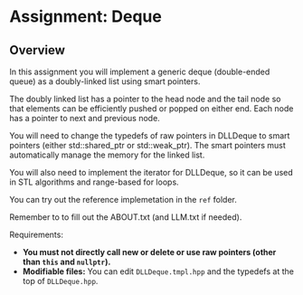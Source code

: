 # Assignment: Deque



## Overview

In this assignment you will implement a generic deque (double-ended queue) as
a doubly-linked list using smart pointers.

The doubly linked list has a pointer to the head node and the tail
node so that elements can be efficiently pushed or popped on either end.
Each node has a pointer to next and previous node.

You will need to change the typedefs of raw pointers in DLLDeque to
smart pointers (either std::shared_ptr or std::weak_ptr). The smart
pointers must automatically manage the memory for the linked list.

You will also need to implement the iterator for DLLDeque, so it
can be used in STL algorithms and range-based for loops.

You can try out the reference implemetation in the `ref` folder.

Remember to to fill out the ABOUT.txt (and LLM.txt if needed).

Requirements:
* **You must not directly call new or delete or use raw pointers (other than `this` and `nullptr`).**
* **Modifiable files:** You can edit `DLLDeque.tmpl.hpp` and the typedefs at the top of `DLLDeque.hpp`.
